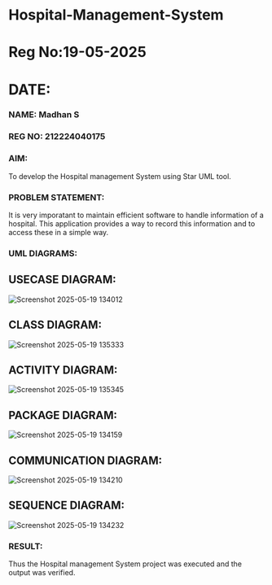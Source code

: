 # Hospital-Management-System
# Reg No:19-05-2025
# DATE:
### NAME: Madhan S
### REG NO: 212224040175
### AIM:
To develop the Hospital management System using Star UML tool.
### PROBLEM STATEMENT:
It is very imporatant to maintain efficient software to handle information of a hospital.
This application provides a way to record this information and to access these in a simple way.
### UML DIAGRAMS:
## USECASE DIAGRAM:
![Screenshot 2025-05-19 134012](https://github.com/user-attachments/assets/a4299b20-7be7-42bc-b456-574718deb258)
## CLASS DIAGRAM:
![Screenshot 2025-05-19 135333](https://github.com/user-attachments/assets/3c71d060-308b-4306-a700-dba608bf0592)
## ACTIVITY DIAGRAM:
![Screenshot 2025-05-19 135345](https://github.com/user-attachments/assets/1e1f950b-d5f4-48df-84d3-8552f2abe059)
## PACKAGE DIAGRAM:
![Screenshot 2025-05-19 134159](https://github.com/user-attachments/assets/f4b619a5-bb66-4929-9e68-bdec12c7625c)
## COMMUNICATION DIAGRAM:
![Screenshot 2025-05-19 134210](https://github.com/user-attachments/assets/9cbcdb7c-2c9b-44d8-b075-9de3eef11579)
## SEQUENCE DIAGRAM:
![Screenshot 2025-05-19 134232](https://github.com/user-attachments/assets/61b2bf55-e1bc-42c4-848a-f16062031d4f)
### RESULT:
Thus the Hospital management System project was executed and the output was verified.

